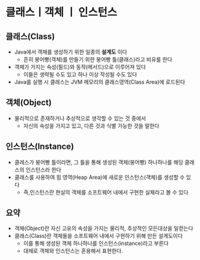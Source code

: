 # 클래스ㅣ객체 ㅣ 인스턴스

## 클래스(Class)

- Java에서 객체를 생성하기 위한 일종의 **설계도** 이다
    - 흔히 붕어빵(객체)를 만들기 위한 붕어빵 틀(클래스)라고 비유를 한다
- 객체가 가지는 속성(필드)와 동작(메서드)으로 이루어져 있다
    - 이들은 생략될 수도 있고 하나 이상 작성될 수도 있다
- Java를 실행 시 클래스는 JVM 메모리의 클래스영역(Class Area)에 로드된다

## 객체(Object)

- 물리적으로 존재하거나 추상적으로 생각할 수 있는 것 중에서
    - 자신의 속성을 가지고 있고, 다른 것과 식별 가능한 것을 말한다

## 인스턴스(Instance)

- 클레스가 붕어빵 틀이라면, 그 틀을 통해 생성된 객체(붕어빵) 하나하나를 해당 클래스의 인스턴스라 한다
- 클래스를 사용하여 힘 영역(Heap Area)에 새로운 인스턴스(객체)를 생성할 수 있다
    - 즉,인스턴스란 현실의 객체를 소프트웨어 내에서 구현한 실체라고 볼 수 있다

## 요약

- 객체(Object)란 자신 고유의 속성을 가지는 물리적, 추상적인 모든대상을 일컫는다
- 클래스(Class)란 객체들을 소프트웨어 내에서 구현하기 위해 만든 설계도이다
    - 이를 통해 생성된 객체 하나하나를 인스턴스(instance)라고 부른다
    - 대체로 객체와 인스턴스는 혼용해서 표현한다.